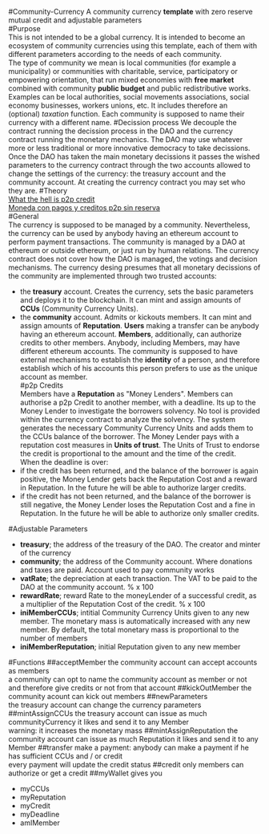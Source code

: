 #Community-Currency
A community currency **template** with zero reserve mutual credit and adjustable parameters  
#Purpose  
This is not intended to be a global currency. It is intended to become an ecosystem of community currencies using this template, each of them with different parameters according to the needs of each community.  
The type of community we mean is local communities (for example a municipality) or communities with charitable, service, participatory or empowering orientation, that run mixed economies with **free market** combined with community **public budget** and public redistributive works. Examples can be local authorities, social movements associations, social economy businesses, workers unions, etc. It includes therefore an (optional) *taxation* function. Each community is supposed to name their currency with a different name. 
#Decission process
We decouple the contract running the decission process in the DAO and the currency contract running the monetary mechanics.
The DAO may use whatever more or less traditional or more innovative democracy to take decissions.   
Once the DAO has taken the main monetary decissions it passes the wished parameters to the currency contract through the two accounts allowed to change the settings of the currency: the treasury account and the community account.
At creating the currency contract you may set who they are.
#Theory  
[What the hell is p2p credit](http://desperado-theory.blogspot.be/2015/05/what-hell-is-p2p-credit.html)  
[Moneda con pagos y creditos p2p sin reserva](http://desperado-theory.blogspot.com.es/2015/08/moneda-con-pagos-y-creditos-p2p-sin.html)  
#General  
The currency is supposed to be managed by a community. Nevertheless, the currency can be used by anybody having an ethereum account to perform payment transactions. The community is managed by a DAO at ethereum or outside ethereum, or just run by human relations. The currency contract does not cover how the DAO is managed, the votings and decision mechanisms. 
The currency desing presumes that all monetary decissions of the community are implemented through two trusted accounts:
* the **treasury** account. Creates the currency, sets the basic parameters and deploys it to the blockchain. It can mint and assign amounts of **CCUs** (Community Currency Units).
* the **community** account. Admits or kickouts members. It can mint and assign amounts of **Reputation**. 
**Users** making a transfer can be anybody having an ethereum account. 
**Members**, additionally, can authorize credits to other members. Anybody, including Members, may have different ethereum accounts. The community is supposed to have external mechanisms to establish the **identity** of a person, and therefore establish which of his accounts this person prefers to use as the unique account as member.  
#p2p Credits  
Members have a **Reputation** as "Money Lenders". Members can authorise a p2p Credit to another member, with a deadline. Its up to the Money Lender to investigate the borrowers solvency. No tool is provided within the currency contract to analyze the solvency. The system generates the necessary Community Currency Units and adds them to the CCUs balance of the borrower. The Money Lender pays with a reputation cost measures in **Units of trust**. The Units of Trust to endorse the credit is proportional to the amount and the time of the credit.   
When the deadline is over:
* if the credit has been returned, and the balance of the borrower is again positive, the Money Lender gets back the Reputation Cost and a reward in Reputation. In the future he will be able to authorize larger credits.
* if the credit has not been returned, and the balance of the borrower is still negative, the Money Lender loses the Reputation Cost and a fine in Reputation. In the future he will be able to authorize only smaller credits.  

#Adjustable Parameters
- **treasury**; the address of the treasury of the DAO. The creator and minter of the currency  
- **community**; the address of the Community account. Where donations and taxes are paid. Account used to pay community works  
- **vatRate**; the depreciation at each transaction. The VAT to be paid to the DAO at the community account. % x 100  
- **rewardRate**; reward Rate to the moneyLender of a successful credit, as a multiplier of the Reputation Cost of the credit. % x 100  
- **iniMemberCCUs**; intitial Community Currency Units given to any new member. The monetary mass is automatically increased with any new member. By default, the total monetary mass is proportional to the number of members
- **iniMemberReputation**; initial Reputation given to any new member

#Functions
##acceptMember
the community account can accept accounts as members  
a community can opt to name the community account as member or not and therefore give credits or not from that account
##kickOutMember
the community acount can kick out members
##newParameters  
the treasury account can change the currency parameters
##mintAssignCCUs
the treasury account can issue as much communityCurrency it likes and send it to any Member  
warning: it increases the monetary mass 
##mintAssignReputation
the community account can issue as much Reputation it likes and send it to any Member 
##transfer
make a payment: anybody can make a payment if he has sufficient CCUs and / or credit  
every payment will update the credit status
##credit
only members can authorize or get a credit
##myWallet
gives you
- myCCUs
- myReputation
- myCredit
- myDeadline
- amIMember



